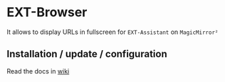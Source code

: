 # EXT-Browser

It allows to display URLs in fullscreen for `EXT-Assistant` on `MagicMirror²`

## Installation / update / configuration

Read the docs in [wiki](https://github.com/bugsounet/MMM-Bugsounet/wiki/EXT%E2%80%90Browser)

